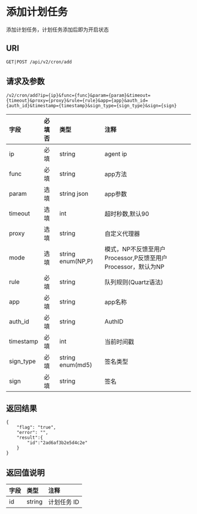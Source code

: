 # 添加计划任务

添加计划任务，计划任务添加后即为开启状态

## URI

```
GET|POST /api/v2/cron/add
```

## 请求及参数

```
/v2/cron/add?ip={ip}&func={func}&param={param}&timeout={timeout}&proxy={proxy}&rule={rule}&app={app}&auth_id={auth_id}&timestamp={timestamp}&sign_type={sign_type}&sign={sign}
```

| **字段** | **必填否** | **类型** | **注释** |
| :--- | :--- | :--- | :--- |
| ip | 必填 | string | agent ip |
| func | 必填 | string | app方法 |
| param | 选填 | string json | app参数 |
| timeout | 选填 | int | 超时秒数,默认90 |
| proxy | 选填 | string | 自定义代理器 |
| mode | 选填 | string enum\(NP,P\) | 模式，NP不反馈至用户Processor,P反馈至用户Processor，默认为NP |
| rule | 必填 | string | 队列规则\(Quartz语法\) |
| app | 必填 | string | app名称 |
| auth\_id | 必填 | string | AuthID |
| timestamp | 必填 | int | 当前时间戳 |
| sign\_type | 必填 | string enum\(md5\) | 签名类型 |
| sign | 必填 | string | 签名 |

## 返回结果

```
{
    "flag": "true",
    "error": "",
    "result":{
        "id":"2ad6af3b2e5d4c2e"
    }
}
```

## 返回值说明

| **字段** | **类型** | **注释** |
| :--- | :--- | :--- |
| id | string | 计划任务 ID |



